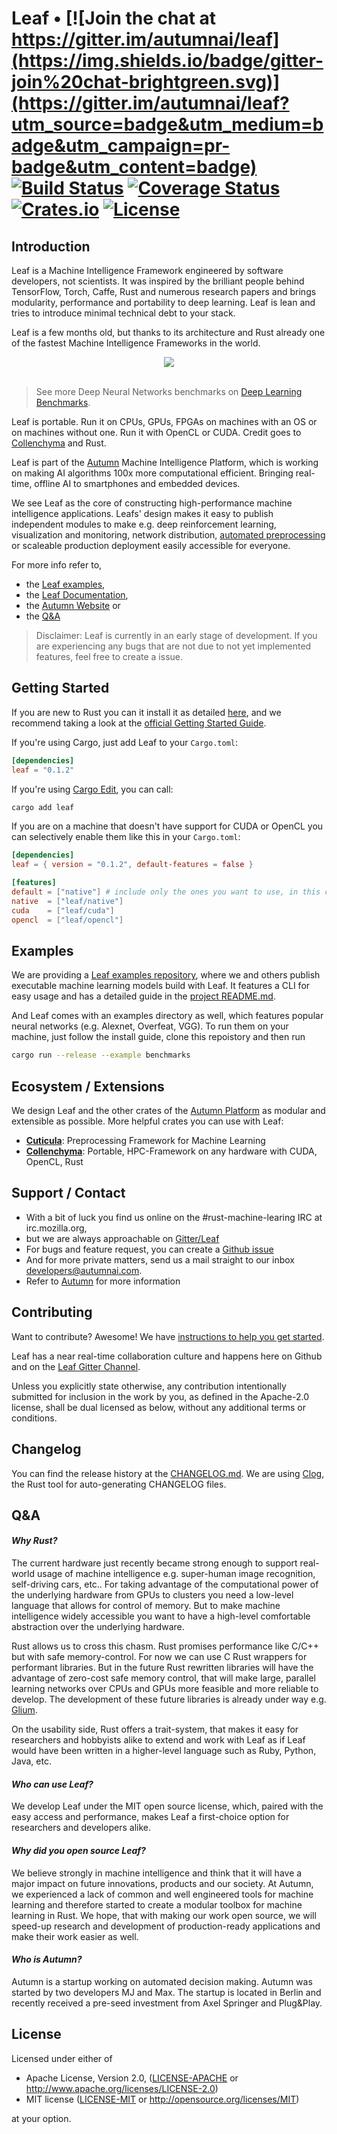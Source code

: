 # Leaf • [![Join the chat at https://gitter.im/autumnai/leaf](https://img.shields.io/badge/gitter-join%20chat-brightgreen.svg)](https://gitter.im/autumnai/leaf?utm_source=badge&utm_medium=badge&utm_campaign=pr-badge&utm_content=badge) [![Build Status](https://travis-ci.org/autumnai/leaf.svg?branch=master)](https://travis-ci.org/autumnai/leaf) [![Coverage Status](https://coveralls.io/repos/autumnai/leaf/badge.svg?branch=master&service=github)](https://coveralls.io/github/autumnai/leaf?branch=master) [![Crates.io](http://meritbadge.herokuapp.com/leaf)](https://crates.io/crates/leaf) [![License](https://img.shields.io/crates/l/leaf.svg)](LICENSE)

## Introduction

Leaf is a Machine Intelligence Framework engineered by software developers, not
scientists. It was inspired by the brilliant people behind TensorFlow, Torch,
Caffe, Rust and numerous research papers and brings modularity, performance and
portability to deep learning. Leaf is lean and tries to introduce minimal
technical debt to your stack.

Leaf is a few months old, but thanks to its architecture and Rust already one of
the fastest Machine Intelligence Frameworks in the world.

<div align="center">
  <img src="http://autumnai.com/images/autumn_leaf_benchmarks_alexnet.png"><br><br>
</div>

> See more Deep Neural Networks benchmarks on [Deep Learning Benchmarks][deep-learning-benchmarks-website].

Leaf is portable. Run it on CPUs, GPUs, FPGAs on machines with an OS or on
machines without one. Run it with OpenCL or CUDA. Credit goes to
[Collenchyma][collenchyma] and Rust.

Leaf is part of the [Autumn][autumn] Machine Intelligence Platform, which is
working on making AI algorithms 100x more computational efficient. Bringing
real-time, offline AI to smartphones and embedded devices.

We see Leaf as the core of constructing high-performance machine intelligence
applications. Leafs' design makes it easy to publish independent modules to make
e.g. deep reinforcement learning, visualization and monitoring, network
distribution, [automated preprocessing][cuticula] or scaleable production
deployment easily accessible for everyone.

For more info refer to,
* the [Leaf examples][leaf-examples],
* the [Leaf Documentation][documentation],
* the [Autumn Website][autumn] or
* the [Q&A](#qa)

[caffe]: https://github.com/BVLC/caffe
[rust]: https://www.rust-lang.org/
[autumn]: http://autumnai.com
[tensorflow]: https://github.com/tensorflow/tensorflow
[benchmarks]: #benchmarks
[leaf-examples]: #examples
[deep-learning-benchmarks-website]: http://autumnai.com/deep-learning-benchmarks
[documentation]: http://autumnai.github.io/leaf

> Disclaimer: Leaf is currently in an early stage of development.
> If you are experiencing any bugs that are not due to not yet implemented
> features, feel free to create a issue.

## Getting Started

If you are new to Rust you can it install it as detailed [here][rust_download],
and we recommend taking a look at the [official Getting Started Guide][rust_getting_started].

If you're using Cargo, just add Leaf to your `Cargo.toml`:

```toml
[dependencies]
leaf = "0.1.2"
```

If you're using [Cargo Edit][cargo-edit], you can
call:

```bash
cargo add leaf
```
[rust_download]: https://www.rust-lang.org/downloads.html
[rust_getting_started]: https://doc.rust-lang.org/book/getting-started.html
[cargo-edit]: https://github.com/killercup/cargo-edit

If you are on a machine that doesn't have support for CUDA or OpenCL you
can selectively enable them like this in your `Cargo.toml`:

```toml
[dependencies]
leaf = { version = "0.1.2", default-features = false }

[features]
default = ["native"] # include only the ones you want to use, in this case "native"
native  = ["leaf/native"]
cuda    = ["leaf/cuda"]
opencl  = ["leaf/opencl"]
```


## Examples

We are providing a [Leaf examples repository][leaf-examples], where we and
others publish executable machine learning models build with Leaf. It features
a CLI for easy usage and has a detailed guide in the [project
README.md][leaf-examples].

And Leaf comes with an examples directory as well, which features popular neural
networks (e.g. Alexnet, Overfeat, VGG). To run them on your machine, just follow
the install guide, clone this repoistory and then run

```bash
cargo run --release --example benchmarks
```

[leaf-examples]: https://github.com/autumnai/leaf-examples

## Ecosystem / Extensions

We design Leaf and the other crates of the [Autumn Platform][autumn] as modular
and extensible as possible. More helpful crates you can use with Leaf:

- [**Cuticula**][cuticula]: Preprocessing Framework for Machine Learning
- [**Collenchyma**][collenchyma]: Portable, HPC-Framework on any hardware with CUDA, OpenCL, Rust

[cuticula]: https://github.com/autumnai/cuticula
[collenchyma]: https://github.com/autumnai/collenchyma

## Support / Contact

- With a bit of luck you find us online on the #rust-machine-learing IRC at irc.mozilla.org,
- but we are always approachable on [Gitter/Leaf][gitter-leaf]
- For bugs and feature request, you can create a [Github issue][leaf-issue]
- And for more private matters, send us a mail straight to our inbox developers@autumnai.com.
- Refer to [Autumn][autumn] for more information

[leaf-issue]: https://github.com/autumnai/leaf/issues

## Contributing

Want to contribute? Awesome! We have [instructions to help you get started][contributing].

Leaf has a near real-time collaboration culture and happens here on Github and
on the [Leaf Gitter Channel][gitter-leaf].

Unless you explicitly state otherwise, any contribution intentionally
submitted for inclusion in the work by you, as defined in the Apache-2.0
license, shall be dual licensed as below, without any additional terms or
conditions.

[contributing]: CONTRIBUTING.md
[gitter-leaf]: https://gitter.im/autumnai/leaf
[mj]: https://twitter.com/mjhirn
[hobofan]: https://twitter.com/hobofan
[irc]: https://chat.mibbit.com/?server=irc.mozilla.org&channel=%23rust-machine-learning

## Changelog

You can find the release history at the [CHANGELOG.md][changelog]. We are using [Clog][clog], the Rust tool for auto-generating CHANGELOG files.

[changelog]: CHANGELOG.md
[Clog]: https://github.com/clog-tool/clog-cli

## Q&A

#### _Why Rust?_

The current hardware just recently became strong enough to support real-world
usage of machine intelligence e.g. super-human image recognition, self-driving
cars, etc.. For taking advantage of the computational power of the underlying
hardware from GPUs to clusters you need a low-level language that allows for
control of memory. But to make machine intelligence widely accessible you want
to have a high-level comfortable abstraction over the underlying hardware.

Rust allows us to cross this chasm.
Rust promises performance like C/C++ but with safe memory-control. For now we
can use C Rust wrappers for performant libraries. But in the future Rust
rewritten libraries will have the advantage of zero-cost safe memory control,
that will make large, parallel learning networks over CPUs and GPUs more
feasible and more reliable to develop. The development of these future libraries
is already under way e.g. [Glium][glium].

On the usability side, Rust offers a trait-system, that makes it easy for
researchers and hobbyists alike to extend and work with Leaf as if Leaf would
have been written in a higher-level language such as Ruby, Python, Java, etc.

#### _Who can use Leaf?_

We develop Leaf under the MIT open source license, which, paired with the easy
access and performance, makes Leaf a first-choice option for researchers and
developers alike.

#### _Why did you open source Leaf?_

We believe strongly in machine intelligence and think that it will have a major
impact on future innovations, products and our society. At Autumn, we experienced
a lack of common and well engineered tools for machine learning and therefore
started to create a modular toolbox for machine learning in Rust. We hope, that
with making our work open source, we will speed-up research and development of
production-ready applications and make their work easier as well.

#### _Who is Autumn?_

Autumn is a startup working on automated decision making. Autumn was started by
two developers MJ and Max. The startup is located in Berlin and recently
received a pre-seed investment from Axel Springer and Plug&Play.

[glium]: https://github.com/tomaka/glium

## License

Licensed under either of

 * Apache License, Version 2.0, ([LICENSE-APACHE](LICENSE-APACHE) or http://www.apache.org/licenses/LICENSE-2.0)
 * MIT license ([LICENSE-MIT](LICENSE-MIT) or http://opensource.org/licenses/MIT)

at your option.
